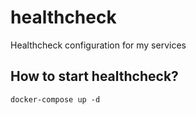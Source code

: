 # healthcheck
Healthcheck configuration for my services


## How to start healthcheck?

```
docker-compose up -d
```
